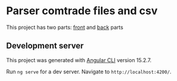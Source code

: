 # Parser comtrade files and csv
This project has two parts: [front](https://github.com/skrip04ka/CsvParserFrontEnd/tree/master) and [back](https://github.com/skrip04ka/RestApiCsvParser/tree/master) parts

## Development server

This project was generated with [Angular CLI](https://github.com/angular/angular-cli) version 15.2.7.

Run `ng serve` for a dev server. Navigate to `http://localhost:4200/`.

